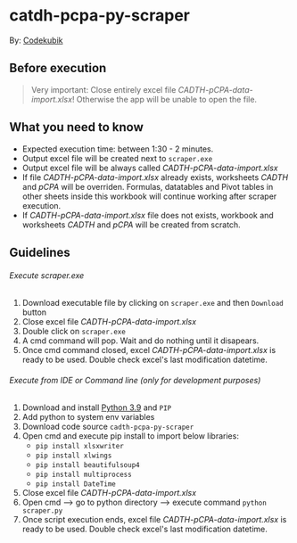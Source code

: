 # catdh-pcpa-py-scraper

By: [Codekubik](http://www.codekubik.com)

## Before execution
> Very important: Close entirely excel file *CADTH-pCPA-data-import.xlsx*! Otherwise the app will be unable to open the file.

## What you need to know
- Expected execution time: between 1:30 - 2 minutes.
- Output excel file will be created next to `scraper.exe`
- Output excel file will be always called *CADTH-pCPA-data-import.xlsx*
- If file *CADTH-pCPA-data-import.xlsx* already exists, worksheets *CADTH* and *pCPA* will be overriden. Formulas, datatables and Pivot tables in other sheets inside this workbook will continue working after scraper execution.
- If *CADTH-pCPA-data-import.xlsx* file does not exists, workbook and worksheets *CADTH* and *pCPA* will be created from scratch.

## Guidelines

###### Execute scraper.exe
1. Download executable file by clicking on `scraper.exe` and then `Download` button
2. Close excel file *CADTH-pCPA-data-import.xlsx*
3. Double click on `scraper.exe`
4. A cmd command will pop. Wait and do nothing until it disapears.
5. Once cmd command closed, excel *CADTH-pCPA-data-import.xlsx* is ready to be used. Double check excel's last modification datetime.

###### Execute from IDE or Command line (only for development purposes)

1. Download and install [Python 3.9](https://www.python.org/downloads/release/python-390/) and `PIP`
2. Add python to system env variables
3. Download code source `cadth-pcpa-py-scraper`
4. Open cmd and execute pip install to import below libraries:
    - `pip install xlsxwriter`
    - `pip install xlwings`
    - `pip install beautifulsoup4`
    - `pip install multiprocess`
    - `pip install DateTime`
5. Close excel file *CADTH-pCPA-data-import.xlsx*
6. Open cmd --> go to python directory --> execute command `python scraper.py`
7. Once script execution ends, excel file *CADTH-pCPA-data-import.xlsx* is ready to be used. Double check excel's last modification datetime.
